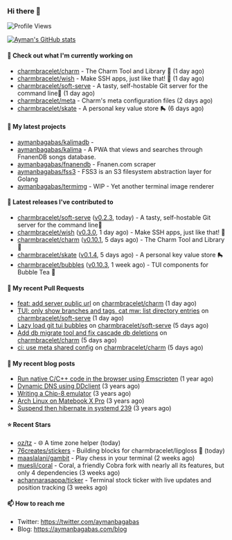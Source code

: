 ### Hi there 👋

![Profile Views](https://komarev.com/ghpvc/?username=aymanbagabas&label=PROFILE+VIEWS)

[![Ayman's GitHub stats](https://github-readme-stats.vercel.app/api?username=aymanbagabas&count_private=true&show_icons=true)](https://github.com/anuraghazra/github-readme-stats)

#### 👷 Check out what I'm currently working on

- [charmbracelet/charm](https://github.com/charmbracelet/charm) - The Charm Tool and Library 🌟 (1 day ago)
- [charmbracelet/wish](https://github.com/charmbracelet/wish) - Make SSH apps, just like that! 💫 (1 day ago)
- [charmbracelet/soft-serve](https://github.com/charmbracelet/soft-serve) - A tasty, self-hostable Git server for the command line🍦 (1 day ago)
- [charmbracelet/meta](https://github.com/charmbracelet/meta) - Charm&#39;s meta configuration files (2 days ago)
- [charmbracelet/skate](https://github.com/charmbracelet/skate) - A personal key value store 🛼 (6 days ago)

#### 🌱 My latest projects

- [aymanbagabas/kalimadb](https://github.com/aymanbagabas/kalimadb) - 
- [aymanbagabas/kalima](https://github.com/aymanbagabas/kalima) - A PWA that views and searches through FnanenDB songs database.
- [aymanbagabas/fnanendb](https://github.com/aymanbagabas/fnanendb) - Fnanen.com scraper
- [aymanbagabas/fss3](https://github.com/aymanbagabas/fss3) - FSS3 is an S3 filesystem abstraction layer for Golang
- [aymanbagabas/termimg](https://github.com/aymanbagabas/termimg) - WIP - Yet another terminal image renderer

#### 🔭 Latest releases I've contributed to

- [charmbracelet/soft-serve](https://github.com/charmbracelet/soft-serve) ([v0.2.3](https://github.com/charmbracelet/soft-serve/releases/tag/v0.2.3), today) - A tasty, self-hostable Git server for the command line🍦
- [charmbracelet/wish](https://github.com/charmbracelet/wish) ([v0.3.0](https://github.com/charmbracelet/wish/releases/tag/v0.3.0), 1 day ago) - Make SSH apps, just like that! 💫
- [charmbracelet/charm](https://github.com/charmbracelet/charm) ([v0.10.1](https://github.com/charmbracelet/charm/releases/tag/v0.10.1), 5 days ago) - The Charm Tool and Library 🌟
- [charmbracelet/skate](https://github.com/charmbracelet/skate) ([v0.1.4](https://github.com/charmbracelet/skate/releases/tag/v0.1.4), 5 days ago) - A personal key value store 🛼
- [charmbracelet/bubbles](https://github.com/charmbracelet/bubbles) ([v0.10.3](https://github.com/charmbracelet/bubbles/releases/tag/v0.10.3), 1 week ago) - TUI components for Bubble Tea 🍡

#### 🔨 My recent Pull Requests

- [feat: add server public url](https://github.com/charmbracelet/charm/pull/89) on [charmbracelet/charm](https://github.com/charmbracelet/charm) (1 day ago)
- [TUI: only show branches and tags, cat mw: list directory entries](https://github.com/charmbracelet/soft-serve/pull/92) on [charmbracelet/soft-serve](https://github.com/charmbracelet/soft-serve) (1 day ago)
- [Lazy load git tui bubbles](https://github.com/charmbracelet/soft-serve/pull/91) on [charmbracelet/soft-serve](https://github.com/charmbracelet/soft-serve) (5 days ago)
- [Add db migrate tool and fix cascade db deletions](https://github.com/charmbracelet/charm/pull/87) on [charmbracelet/charm](https://github.com/charmbracelet/charm) (5 days ago)
- [ci: use meta shared config](https://github.com/charmbracelet/charm/pull/86) on [charmbracelet/charm](https://github.com/charmbracelet/charm) (5 days ago)

#### 📜 My recent blog posts

- [Run native C/C&#43;&#43; code in the browser using Emscripten](https://aymanbagabas.com/blog/2020/11/18/run-native-c-c&#43;&#43;-code-in-the-browser-using-emscripten.html) (1 year ago)
- [Dynamic DNS using DDclient](https://aymanbagabas.com/blog/2019/02/16/dynamic-dns-using-ddclient.html) (3 years ago)
- [Writing a Chip-8 emulator](https://aymanbagabas.com/blog/2018/09/17/chip-8-emulator.html) (3 years ago)
- [Arch Linux on Matebook X Pro](https://aymanbagabas.com/blog/2018/07/23/archlinux-on-matebook-x-pro.html) (3 years ago)
- [Suspend then hibernate in systemd 239](https://aymanbagabas.com/blog/2018/07/18/suspend-then-hibernate.html) (3 years ago)

#### ⭐ Recent Stars

- [oz/tz](https://github.com/oz/tz) - 🌐 A time zone helper (today)
- [76creates/stickers](https://github.com/76creates/stickers) - Building blocks for charmbracelet/lipgloss 👾 (today)
- [maaslalani/gambit](https://github.com/maaslalani/gambit) - Play chess in your terminal (2 weeks ago)
- [muesli/coral](https://github.com/muesli/coral) - Coral, a friendly Cobra fork with nearly all its features, but only 4 dependencies (3 weeks ago)
- [achannarasappa/ticker](https://github.com/achannarasappa/ticker) - Terminal stock ticker with live updates and position tracking (3 weeks ago)

#### 📫 How to reach me

- Twitter: https://twitter.com/aymanbagabas
- Blog: https://aymanbagabas.com/blog
